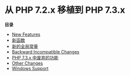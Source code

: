 从 PHP 7.2.x 移植到 PHP 7.3.x
=============================

**目录**

-   [New Features](/migration73/new-features.html)
-   [新函数](/migration73/new-functions.html)
-   [新的全局常量](/migration73/constants.html)
-   [Backward Incompatible Changes](/migration73/incompatible.html)
-   [PHP 7.3.x 中废弃的功能](/migration73/deprecated.html)
-   [Other Changes](/migration73/other-changes.html)
-   [Windows Support](/migration73/windows-support.html)
